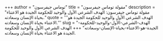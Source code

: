 +++
author = "توماس جيفرسون"
title = "مقولة توماس جيفرسون"
description = "مقولة توماس جيفرسون: الهدف الشرعي الأول والوحيد للحكومة الجيدة هو الاعتناء بحياة الإنسان وسعادته."
quote = '''الهدف الشرعي الأول والوحيد للحكومة الجيدة هو الاعتناء بحياة الإنسان وسعادته.'''
slug = "الهدف-الشرعي-الأول-والوحيد-للحكومة-الجيدة-هو-الاعتناء-بحياة-الإنسان-وسعادته"
+++
الهدف الشرعي الأول والوحيد للحكومة الجيدة هو الاعتناء بحياة الإنسان وسعادته.
